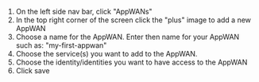 1. On the left side nav bar, click "AppWANs"
1. In the top right corner of the screen click the "plus" image to add a new AppWAN
1. Choose a name for the AppWAN. Enter then name for your AppWAN such as: "my-first-appwan"
1. Choose the service(s) you want to add to the AppWAN.
1. Choose the identity/identities you want to have access to the AppWAN
1. Click save